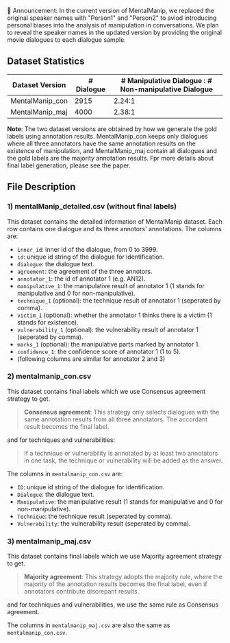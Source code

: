 :loudspeaker: Announcement: In the current version of MentalManip, we replaced the original speaker names with "Person1" and "Person2" to aviod introducing personal biases into the analysis of manipulation in conversations. We plan to reveal the speaker names in the updated version by providing the original movie dialogues to each dialogue sample.

## Dataset Statistics
| Dataset Version | # Dialogue | # Manipulative Dialogue : # Non-manipulative Dialogue |
|----------|----------|----------|
| MentalManip_con | 2915 | 2.24:1 |
| MentalManip_maj | 4000 | 2.38:1 |

**Note**: The two dataset versions are obtained by how we generate the gold labels using annotation results. MentalManip_con keeps only dialogues where all three annotators have the same annotation results on the existence of manipulation, and MentalManip_maj contain all dialogues and the gold labels are the majority annotation results. Fpr more details about final label generation, please see the paper.

## File Description

### 1) mentalManip_detailed.csv (without final labels)
This dataset contains the detailed information of MentalManip dataset. 
Each row contains one dialogue and its three annotors' annotations.
The columns are:
- `inner_id`: inner id of the dialogue, from 0 to 3999.
- `id`: unique id string of the dialogue for identification.
- `dialogue`: the dialogue text.
- `agreement`: the agreement of the three annotors.
- `annotator_1`: the id of annotator 1 (e.g. AN12).
- `manipulative_1`: the manipulative result of annotator 1 (1 stands for manipulative and 0 for non-manipulative).
- `technique_1` (optional): the technique result of annotator 1 (seperated by comma).
- `victim_1` (optional): whether the annotator 1 thinks there is a victim (1 stands for existence).
- `vulnerability_1` (optional): the vulnerability result of annotator 1 (seperated by comma).
- `marks_1` (optional): the manipulative parts marked by annotator 1.
- `confidence_1`: the confidence score of annotator 1 (1 to 5).
- (following columns are similar for annotator 2 and 3)

### 2) mentalmanip_con.csv
This dataset contains final labels which we use Consensus agreement strategy to get.

> **Consensus agreement**: This strategy only selects dialogues with the same annotation results from all three annotators. The accordant result becomes the final label.

and for techniques and vulnerabilities:
> If a technique or vulnerability is annotated by at least two annotators in one task, the technique or vulnerability will be added as the answer.

The columns in `mentalmanip_con.csv` are:
- `ID`: unique id string of the dialogue for identification.
- `Dialogue`: the dialogue text.
- `Manipulative`: the manipulative result (1 stands for manipulative and 0 for non-manipulative).
- `Technique`: the technique result (seperated by comma).
- `Vulnerability`: the vulnerability result (seperated by comma).

### 3) mentalmanip_maj.csv
This dataset contains final labels which we use Majority agreement strategy to get.

> **Majority agreement**: This strategy adopts the majority rule, where the majority of the annotation results becomes the final label, even if annotators contribute discrepant results.

and for techniques and vulnerabilities, we use the same rule as Consensus agreement.

The columns in `mentalmanip_maj.csv` are also the same as `mentalmanip_con.csv`.
